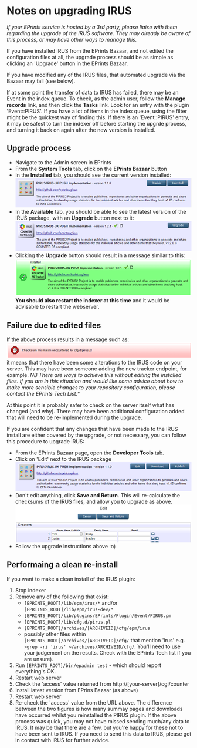 # Notes on upgrading IRUS

*If your EPrints service is hosted by a 3rd party, please liaise with them regarding the upgrade of the IRUS software.
They may already be aware of this process, or may have other ways to manage this.*

If you have installed IRUS from the EPrints Bazaar, and not edited the configuration files at all, 
the upgrade process should be as simple as clicking an 'Upgrade' button in the EPrints Bazaar.

If you have modified any of the IRUS files, that automated upgrade via the Bazaar may fail (see below).

If at some point the transfer of data to IRUS has failed, there may be an Event in the index queue. To check, 
as the admin user, follow the **Manage records** link, and then click the **Tasks** link. Look for an entry with 
the plugin 'Event::PIRUS'. If you have a lot of items in the index queue, using the filter might be the quickest 
way of finding this.
If there is an 'Event::PIRUS' entry, it may be safest to turn the indexer off before starting the upgrde process, and turning it back on again after the new version is installed.

## Upgrade process

* Navigate to the Admin screen in EPrints
* From the **System Tools** tab, click on the **EPrints Bazaar** button
* In the **Installed** tab, you should see the current version installed:
  ![Screenshot of Irus-v1.1.0 in EPrints Bazaar](UPGRADE-screenshots/irus-v1.1.0.png)
* In the **Available** tab, you should be able to see the latest version of the IRUS package, with an **Upgrade** button next to it:
  ![Screenshot of Irus-v1.2.1 Upgrade in EPrints Bazaar](UPGRADE-screenshots/irus-v1.2.1-upgrade.png)
* Clicking the **Upgrade** button should result in a message similar to this:
  ![Screenshot of Irus-v1.2.1 successful upgrade in EPrints Bazaar](UPGRADE-screenshots/irus-v1.2.1-upgraded.png)<br>
  **You should also restart the indexer at this time** and it would be advisable to restart the webserver.
  

## Failure due to edited files

If the above process results in a message such as:
![Screenshot of Irus-v1.2.1 Upgrade in EPrints Bazaar](UPGRADE-screenshots/irus-upgrade-failed.png)<br>
it means that there have been some alterations to the IRUS code on your server. This may have been someone adding the new tracker endpoint, for example. *NB There are ways to achieve this without editing the installed files. If you are in this situation and would like some advice about how to make more sensible changes to your repository configuration, please contact the EPrints Tech List.**

At this point it is probably safer to check on the server itself what has changed (and why). There may have been additional configuration added that will need to be re-implemented during the upgrade.

If you are confident that any changes that have been made to the IRUS install are either covered by the upgrade, or not necessary, you can follow this procedure to upgrade IRUS:
* From the EPrints Bazaar page, open the **Developer Tools** tab.
* Click on 'Edit' next to the IRUS package
![Screenshot edit button in EPrints Bazaar](UPGRADE-screenshots/irus-v1.1.0-edit-package.png)
* Don't edit anything, click **Save and Return**. This will re-calculate the checksums of the IRUS files, and allow you to upgrade as above.
![Screenshot edit button in EPrints Bazaar](UPGRADE-screenshots/irus-save-package.png)
* Follow the upgrade instructions above :o)

## Performaing a clean re-install

If you want to make a clean install of the IRUS plugin:
1. Stop indexer
2. Remove any of the following that exist:
   - `[EPRINTS_ROOT]/lib/epm/irus/*` and/or `[EPRIINTS_ROOT]/lib/epm/irus-dev/*`
   - `[EPRINTS_ROOT]/lib/plugins/EPrints/Plugin/Event/PIRUS.pm`
   - `[EPRINTS_ROOT]/lib/cfg.d/pirus.pl`
   - `[EPRINTS_ROOT]/archives/[ARCHIVEID]/cfg/epm/irus`
   - possibly other files within `[EPRINTS_ROOT]/archives/[ARCHIVEID]/cfg/` that mention 'irus' e.g. `>grep -ri 'irus' ~/archives/ARCHIVEID/cfg/`. You'll need to use your judgement on the results. Check with the EPrints Tech list if you are unsure).
 3. Run `[EPRINTS_ROOT]/bin/epadmin test` - which should report everything's OK.
 4. Restart web server
 5. Check the 'access' value returned from http://[your-server]/cgi/counter
 6. Install latest version from EPrins Bazaar (as above)
 7. Restart web server
 8. Re-check the 'access' value from the URL above. The difference between the two figures is how many summay pages and downloads have occurred whilst you reinstalled the PIRUS plugin. If the above process was quick, you may not have missed sending much/any data to IRUS. It may be that there are a few, but you're happy for these not to have been sent to IRUS.
If you need to send this data to IRUS, please get in contact with IRUS for further advice.
